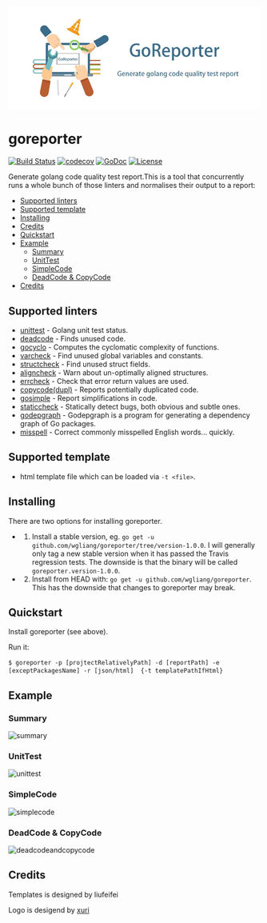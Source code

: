 ![goreporter](./logo.png)

# goreporter

[![Build Status](https://travis-ci.org/wgliang/goreporter.svg?branch=master)](https://travis-ci.org/wgliang/goreporter)
[![codecov](https://codecov.io/gh/wgliang/goreporter/branch/master/graph/badge.svg)](https://codecov.io/gh/wgliang/goreporter)
[![GoDoc](https://godoc.org/github.com/wgliang/goreporter?status.svg)](https://godoc.org/github.com/wgliang/goreporter)
[![License](https://img.shields.io/badge/LICENSE-Apache2.0-ff69b4.svg)](http://www.apache.org/licenses/LICENSE-2.0.html)

Generate golang code quality test report.This is a tool that concurrently runs a whole bunch of those linters and normalises their output to a report:

<!-- MarkdownTOC -->

- [Supported linters](#supported-linters)
- [Supported template](#supported-template)
- [Installing](#installing)
- [Credits](#credits)
- [Quickstart](#quickstart)
- [Example](#example)
	- [Summary](#summary)
	- [UnitTest](#unittest)
	- [SimpleCode](#simplecode)
	- [DeadCode & CopyCode](#deadcodeandcopycode)
- [Credits](#credits)

<!-- /MarkdownTOC -->

## Supported linters

- [unittest](https://github.com/wgliang/goreporter/tree/master/linters/unittest) - Golang unit test status.
- [deadcode](https://github.com/tsenart/deadcode) - Finds unused code.
- [gocyclo](https://github.com/alecthomas/gocyclo) - Computes the cyclomatic complexity of functions.
- [varcheck](https://github.com/opennota/check) - Find unused global variables and constants.
- [structcheck](https://github.com/opennota/check) - Find unused struct fields.
- [aligncheck](https://github.com/opennota/check) - Warn about un-optimally aligned structures.
- [errcheck](https://github.com/kisielk/errcheck) - Check that error return values are used.
- [copycode(dupl)](https://github.com/mibk/dupl) - Reports potentially duplicated code.
- [gosimple](https://github.com/dominikh/go-tools/tree/master/cmd/gosimple) - Report simplifications in code.
- [staticcheck](https://github.com/dominikh/go-tools/tree/master/cmd/staticcheck) - Statically detect bugs, both obvious and subtle ones.
- [godepgraph](https://github.com/kisielk/godepgraph) - Godepgraph is a program for generating a dependency graph of Go packages.
- [misspell](https://github.com/client9/misspell) - Correct commonly misspelled English words... quickly.

## Supported template

- html template file which can be loaded via `-t <file>`.

## Installing

There are two options for installing goreporter.

- 1. Install a stable version, eg. `go get -u github.com/wgliang/goreporter/tree/version-1.0.0`.
   I will generally only tag a new stable version when it has passed the Travis regression tests. 
     The downside is that the binary will be called `goreporter.version-1.0.0`.

- 2. Install from HEAD with: `go get -u github.com/wgliang/goreporter`.
   This has the downside that changes to goreporter may break.

## Quickstart

Install goreporter (see above).

Run it:

```
$ goreporter -p [projtectRelativelyPath] -d [reportPath] -e [exceptPackagesName] -r [json/html]  {-t templatePathIfHtml}
```

## Example

### Summary
![summary](./doc/summary.jpg)

### UnitTest
![unittest](./doc/unittest.jpg)

### SimpleCode
![simplecode](./doc/simplecode.jpg)

### DeadCode & CopyCode
![deadcodeandcopycode](./doc/deadcodeandcopycode.jpg)

## Credits

Templates is designed by liufeifei

Logo is desigend by [xuri](https://github.com/Luxurioust)
